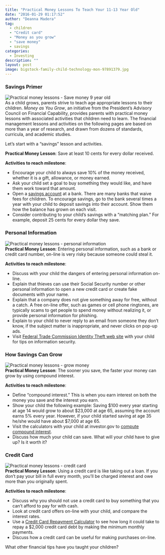 ```yaml
---
title: "Practical Money Lessons To Teach Your 11-13 Year Old"
date: "2016-01-29 01:17:52"
author: "Deanna Madera"
tag:
  - children
  - "Credit card"
  - "Money as you grow"
  - "save money"
  - savings
categories:
  - Investing
description: ""
layout: post
image: bigstock-family-child-technology-mon-97891379.jpg
---
```


### Savings Primer

![Practical money lessons - Save money 9 year old](http://moderntips.com/wp-content/uploads/2016/01/bigstock-education-school-and-money-sa-70932742-1024x833.jpg)  
As a child grows, parents strive to teach age appropriate lessons to their children. _Money as You Grow_, an initiative from the President’s Advisory Council on Financial Capability, provides parents with practical money lessons with associated activities that children need to learn. The financial management lessons and activities on the following pages are based on more than a year of research, and drawn from dozens of standards, curricula, and academic studies.

Let’s start with a “savings” lesson and activities.

**Practical Money Lesson**: Save at least 10 cents for every dollar received.

**Activities to reach milestone**:

- Encourage your child to always save 10% of the money received, whether it is a gift, allowance, or money earned.
- Ask your child set a goal to buy something they would like, and have them work toward that amount.
- Open a [savings account](http://moderntips.com/how-to-get-your-moneys-worth-from-checking-accounts) at a bank. There are many banks that waive fees for children. To encourage savings, go to the bank several times a year with your child to deposit savings into their account. Show them how the balance has grown on each visit.
- Consider contributing to your child’s savings with a “matching plan.” For example, deposit 25 cents for every dollar they save.

### Personal Information

![Practical money lessons - personal information](http://moderntips.com/wp-content/uploads/2016/01/bigstock-Mother-looking-after-son-doing-87393188-10-year-old-1024x683.jpg)  
**Practical Money Lesson**: Entering personal information, such as a bank or credit card number, on-line is very risky because someone could steal it.

**Activities to reach milestone**:

- Discuss with your child the dangers of entering personal information on-line.
- Explain that thieves can use their Social Security number or other personal information to open a new credit card or create fake documents with your name.
- Explain that a company does not give something away for free, without a catch. A free on-line offer, such as games or cell phone ringtones, are typically scams to get people to spend money without realizing it, or provide personal information for phishing.
- Explain to your child to never reply to an email from someone they don’t know, if the subject matter is inappropriate, and never clicks on pop-up ads.
- Visit [Federal Trade Commission Identity Theft web site](http://www.consumer.ftc.gov/features/feature-0014-identity-theft) with your child for tips on information security.

### How Savings Can Grow

![Practical money lessons - grow money](http://moderntips.com/wp-content/uploads/2016/01/bigstock-Growing-money-in-flowerpots-on-92069222-1024x703.jpg)  
**Practical Money Lesson**: The sooner you save, the faster your money can grow by using compound interest.

**Activities to reach milestone**:

- Define “compound interest.” This is when you earn interest on both the money you save and the interest you earn.
- Show your child the following example: Saving $100 every year starting at age 14 would grow to about $23,000 at age 65, assuming the account earns 5% every year. However, if your child started saving at age 35 he/she would have about $7,000 at age 65.
- Visit the calculators with your child at investor.gov to [compute compound interest](https://investor.gov/tools/calculators/compound-interest-calculator).
- Discuss how much your child can save. What will your child have to give up? Is it worth it?

### Credit Card

![Practical money lessons - credit card](http://moderntips.com/wp-content/uploads/2016/01/bigstock-A-young-buyer-with-colored-bag-107959439-1024x683.jpg)  
**Practical Money Lesson**: Using a credit card is like taking out a loan. If you don’t pay your bill in full every month, you’ll be charged interest and owe more than you originally spent.

**Activities to reach milestone**:

- Discuss why you should not use a credit card to buy something that you can’t afford to pay for with cash.
- Look at credit card offers on-line with your child, and compare the interest rates.
- Use a [Credit Card Repayment Calculator](https://www.calcxml.com/calculators/how-long-will-it-take-to-pay-off-my-credit-card) to see how long it could take to repay a $2,000 credit card debt by making the minimum monthly payments.
- Discuss how a credit card can be useful for making purchases on-line.

What other financial tips have you taught your children?
